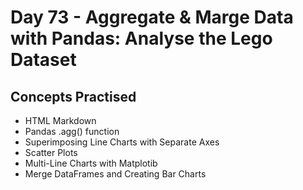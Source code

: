 # Day 73 - Aggregate & Marge Data with Pandas: Analyse the Lego Dataset
## Concepts Practised
- HTML Markdown
- Pandas .agg() function
- Superimposing Line Charts with Separate Axes
- Scatter Plots
- Multi-Line Charts with Matplotib
- Merge DataFrames and Creating Bar Charts
